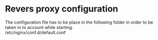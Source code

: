 # Revers proxy configuration
The configuration file has to be place in the following folder in order to be 
taken in to account while starting.  
	/etc/nginx/conf.d/default.conf
